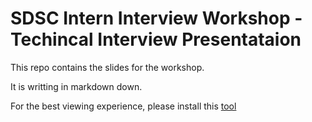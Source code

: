 # SDSC Intern Interview Workshop - Techincal Interview Presentataion

This repo contains the slides for the workshop. 

It is writting in markdown down. 

For the best viewing experience, please install this [tool](https://github.com/maaslalani/slides)
